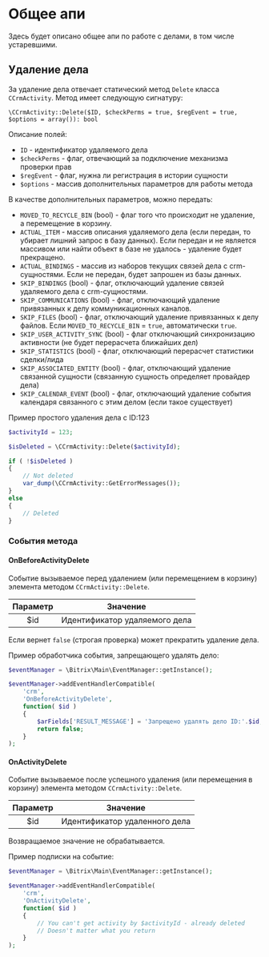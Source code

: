 # Общее апи

Здесь будет описано общее апи по работе с делами, в том числе устаревшими.


## Удаление дела

За удаление дела отвечает статический метод `Delete` класса `CCrmActivity`.
Метод имеет следующую сигнатуру:

```\CCrmActivity::Delete($ID, $checkPerms = true, $regEvent = true, $options = array()): bool```

Описание полей:
- `ID` - идентификатор удаляемого дела
- `$checkPerms` - флаг, отвечающий за подключение механизма проверки прав
- `$regEvent` - флаг, нужна ли регистрация в истории сущности
- `$options` - массив дополнительных параметров для работы метода

В качестве дополнительных параметров, можно передать:
- `MOVED_TO_RECYCLE_BIN` (bool) - флаг того что происходит не удаление, а перемещение в корзину.
- `ACTUAL_ITEM` - массив описания удаляемого дела (если передан, то убирает лишний запрос в базу данных). Если передан и не является массивом или найти объект в базе не удалось - удаление будет прекращено.
- `ACTUAL_BINDINGS` - массив из наборов текущих связей дела с crm-сущностями. Если не передан, будет запрошен из базы данных. 
- `SKIP_BINDINGS` (bool) - флаг, отключающий удаление связей удаляемого дела с crm-сущностями.
- `SKIP_COMMUNICATIONS` (bool) - флаг, отключающий удаление привязанных к делу коммуникационных каналов.
- `SKIP_FILES` (bool) - флаг, отключающий удаление привязанных к делу файлов. Если `MOVED_TO_RECYCLE_BIN` = `true`, автоматически `true`.
- `SKIP_USER_ACTIVITY_SYNC` (bool) - флаг отключающий синхронизацию активности (не будет перерасчета ближайших дел)
- `SKIP_STATISTICS` (bool) - флаг, отключающий перерасчет статистики сделки/лида
- `SKIP_ASSOCIATED_ENTITY` (bool) - флаг, отключающий удаление связанной сущности (связанную сущность определяет провайдер дела)
- `SKIP_CALENDAR_EVENT` (bool) - флаг, отключающий удаление события календаря связанного с этим делом (если такое существует)

Пример простого удаления дела с ID:123
```php
$activityId = 123;

$isDeleted = \CCrmActivity::Delete($activityId);

if ( !$isDeleted )
{
	// Not deleted
	var_dump(\CCrmActivity::GetErrorMessages());
}
else
{
	// Deleted
}
```

### События метода

#### OnBeforeActivityDelete

Событие вызываемое перед удалением (или перемещением в корзину) элемента методом `CCrmActivity::Delete`.
 
| Параметр | Значение                      |
|:--------:|-------------------------------|
|   $id    | Идентификатор удаляемого дела |

Если вернет `false` (строгая проверка) может прекратить удаление дела.

Пример обработчика события, запрещающего удалять дело:
```php
$eventManager = \Bitrix\Main\EventManager::getInstance();

$eventManager->addEventHandlerCompatible(
    'crm',
    'OnBeforeActivityDelete',
    function( $id )
    {
		$arFields['RESULT_MESSAGE'] = 'Запрещено удалять дело ID:'.$id;
		return false;
    }
);
```


#### OnActivityDelete

Событие вызываемое после успешного удаления (или перемещения в корзину) элемента методом `CCrmActivity::Delete`.
 
| Параметр | Значение                      |
|:--------:|-------------------------------|
|   $id    | Идентификатор удаленного дела |

Возвращаемое значение не обрабатывается.

Пример подписки на событие:
```php
$eventManager = \Bitrix\Main\EventManager::getInstance();

$eventManager->addEventHandlerCompatible(
    'crm',
    'OnActivityDelete',
    function( $id )
    {
        // You can't get activity by $activityId - already deleted
        // Doesn't matter what you return
    }
);
```
